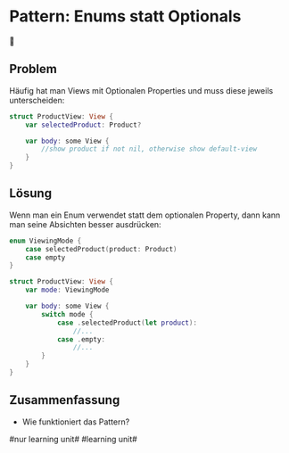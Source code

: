 # Pattern: Enums statt Optionals
🪸
## Problem

Häufig hat man Views mit Optionalen Properties und muss diese jeweils unterscheiden:

```swift
struct ProductView: View {
    var selectedProduct: Product?

    var body: some View {
        //show product if not nil, otherwise show default-view
    }
}
```

## Lösung

Wenn man ein Enum verwendet statt dem optionalen Property, dann kann man seine Absichten besser ausdrücken:

```swift
enum ViewingMode {
    case selectedProduct(product: Product)
    case empty
}

struct ProductView: View {
    var mode: ViewingMode

    var body: some View {
        switch mode {
			case .selectedProduct(let product): 
				//...
			case .empty:
				//...
		}
    }
}
```

## Zusammenfassung
- Wie funktioniert das Pattern?


#nur learning unit# #learning unit#